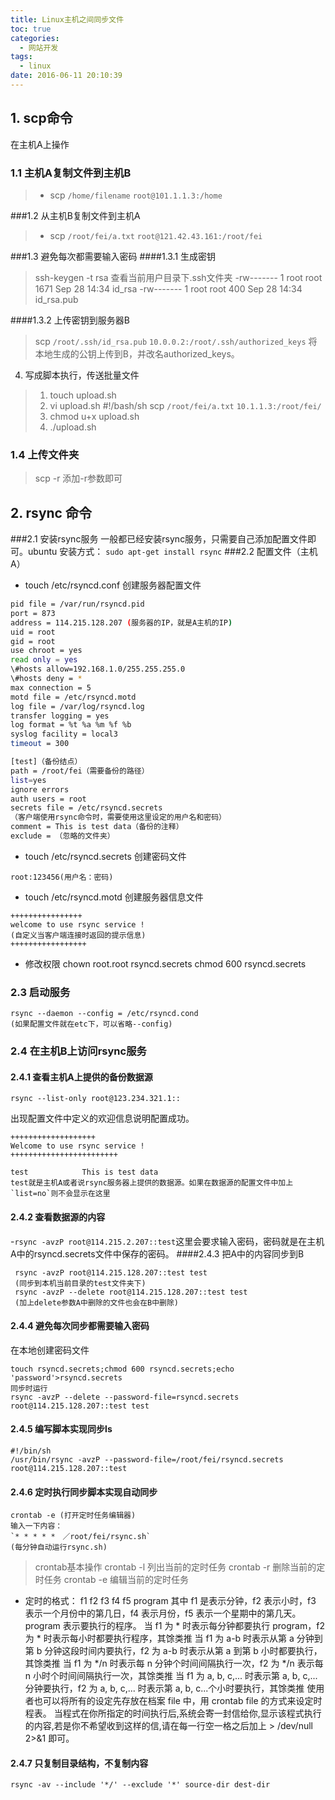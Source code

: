 ```yaml
---
title: Linux主机之间同步文件
toc: true
categories:
  - 网站开发
tags:
  - linux
date: 2016-06-11 20:10:39
---
```

## 1. scp命令
在主机A上操作
### 1.1 主机A复制文件到主机B
> - scp `/home/filename` `root@101.1.1.3:/home`

###1.2 从主机B复制文件到主机A
> - scp `/root/fei/a.txt` `root@121.42.43.161:/root/fei`

<!-- more -->

###1.3 避免每次都需要输入密码
####1.3.1 生成密钥
> ssh-keygen -t rsa
查看当前用户目录下.ssh文件夹
> -rw------- 1 root root 1671 Sep 28 14:34 id_rsa
> -rw------- 1 root root  400 Sep 28 14:34 id_rsa.pub

####1.3.2 上传密钥到服务器B
> scp `/root/.ssh/id_rsa.pub` `10.0.0.2:/root/.ssh/authorized_keys`
将本地生成的公钥上传到B，并改名authorized_keys。
4. 写成脚本执行，传送批量文件
> 1. touch upload.sh
> 2. vi upload.sh
>\#!/bash/sh
scp `/root/fei/a.txt` `10.1.1.3:/root/fei/`
> 3. chmod u+x upload.sh
> 4. ./upload.sh

### 1.4 上传文件夹
> scp -r  添加-r参数即可

## 2. rsync 命令
###2.1 安装rsync服务
一般都已经安装rsync服务，只需要自己添加配置文件即可。ubuntu 安装方式：
`sudo apt-get install rsync`
###2.2 配置文件（主机A）
- touch /etc/rsyncd.conf
创建服务器配置文件
```sh
pid file = /var/run/rsyncd.pid
port = 873
address = 114.215.128.207 (服务器的IP，就是A主机的IP)
uid = root
gid = root
use chroot = yes
read only = yes
\#hosts allow=192.168.1.0/255.255.255.0
\#hosts deny = *
max connection = 5
motd file = /etc/rsyncd.motd
log file = /var/log/rsyncd.log
transfer logging = yes
log format = %t %a %m %f %b
syslog facility = local3
timeout = 300

[test]（备份结点）
path = /root/fei（需要备份的路径）
list=yes
ignore errors
auth users = root
secrets file = /etc/rsyncd.secrets
（客户端使用rsync命令时，需要使用这里设定的用户名和密码）
comment = This is test data（备份的注释）
exclude = （忽略的文件夹）
```
- touch /etc/rsyncd.secrets
创建密码文件
```
root:123456(用户名：密码)
```
- touch /etc/rsyncd.motd
创建服务器信息文件
```
++++++++++++++++
welcome to use rsync service !
(自定义当客户端连接时返回的提示信息)
+++++++++++++++++
```
- 修改权限
chown root.root rsyncd.secrets
chmod 600 rsyncd.secrets
### 2.3 启动服务
```
rsync --daemon --config = /etc/rsyncd.cond
(如果配置文件就在etc下，可以省略--config)
```
### 2.4 在主机B上访问rsync服务
#### 2.4.1 查看主机A上提供的备份数据源
```
rsync --list-only root@123.234.321.1::
```
出现配置文件中定义的欢迎信息说明配置成功。
```
+++++++++++++++++++
Welcome to use rsync service !
++++++++++++++++++++++++

test            This is test data
test就是主机A或者说rsync服务器上提供的数据源。如果在数据源的配置文件中加上`list=no`则不会显示在这里
```
#### 2.4.2 查看数据源的内容
-`rsync -avzP root@114.215.2.207::test`这里会要求输入密码，密码就是在主机A中的rsyncd.secrets文件中保存的密码。
####2.4.3 把A中的内容同步到B
```
 rsync -avzP root@114.215.128.207::test test
 (同步到本机当前目录的test文件夹下)
 rsync -avzP --delete root@114.215.128.207::test test
 (加上delete参数A中删除的文件也会在B中删除)
```
#### 2.4.4 避免每次同步都需要输入密码
在本地创建密码文件
```
touch rsyncd.secrets;chmod 600 rsyncd.secrets;echo 'password'>rsyncd.secrets
同步时运行
rsync -avzP --delete --password-file=rsyncd.secrets root@114.215.128.207::test test
```
#### 2.4.5 编写脚本实现同步ls
```
#!/bin/sh
/usr/bin/rsync -avzP --password-file=/root/fei/rsyncd.secrets root@114.215.128.207::test
```
#### 2.4.6 定时执行同步脚本实现自动同步
```
crontab -e (打开定时任务编辑器)
输入一下内容：
`* * * * *　／root/fei/rsync.sh`
(每分钟自动运行rsync.sh)
```
> crontab基本操作
crontab -l 列出当前的定时任务
crontab -r 删除当前的定时任务
crontab -e 编辑当前的定时任务
- 定时的格式：
f1 f2 f3 f4 f5 program
其中 f1 是表示分钟，f2 表示小时，f3 表示一个月份中的第几日，f4 表示月份，f5 表示一个星期中的第几天。program 表示要执行的程序。
当 f1 为 * 时表示每分钟都要执行 program，f2 为 * 时表示每小时都要执行程序，其馀类推
当 f1 为 a-b 时表示从第 a 分钟到第 b 分钟这段时间内要执行，f2 为 a-b 时表示从第 a 到第 b 小时都要执行，其馀类推
当 f1 为 */n 时表示每 n 分钟个时间间隔执行一次，f2 为 */n 表示每 n 小时个时间间隔执行一次，其馀类推
当 f1 为 a, b, c,... 时表示第 a, b, c,... 分钟要执行，f2 为 a, b, c,... 时表示第 a, b, c...个小时要执行，其馀类推
使用者也可以将所有的设定先存放在档案 file 中，用 crontab file 的方式来设定时程表。
当程式在你所指定的时间执行后,系统会寄一封信给你,显示该程式执行的内容,若是你不希望收到这样的信,请在每一行空一格之后加上   >   /dev/null   2>&1   即可。

#### 2.4.7 只复制目录结构，不复制内容
```
rsync -av --include '*/' --exclude '*' source-dir dest-dir
```
